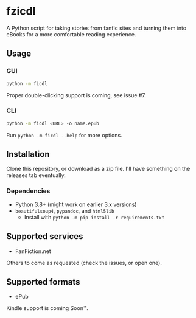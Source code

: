 # fzicdl

A Python script for taking stories from fanfic sites and turning them into eBooks for a more comfortable reading experience.

## Usage

### GUI

```bash
python -m ficdl
```

Proper double-clicking support is coming, see issue #7.

### CLI

```bash
python -m ficdl <URL> -o name.epub
```

Run `python -m ficdl --help` for more options.

## Installation

Clone this repository, or download as a zip file. I'll have something on the releases tab eventually.

### Dependencies

* Python 3.8+ (might work on earlier 3.x versions)
* `beautifulsoup4`, `pypandoc`, and `html5lib`
  * Install with `python -m pip install -r requirements.txt`

## Supported services

* FanFiction.net

Others to come as requested (check the issues, or open one).

## Supported formats

* ePub

Kindle support is coming Soon:tm:.

